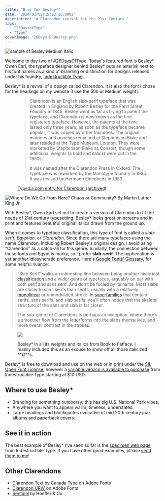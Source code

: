 ```yaml
---
title: "B is for Besley*"
date: "2024-02-02T15:22:16.000Z"
description: "A Clarendon revival for the 21st Century."
tags: 
  - "26DaysofType"
  - "Type"
coverImage: "26Days-B-Besley.png"
---
```


![sample of Besley Medium Italic](/img/post-images/26Days-B-Besley-1024x576.png)

Welcome to day two of [#26DaysOfType](/26-days-of-type.html). Today's featured font is [Besley\*](https://indestructibletype.com/Besley.html). Owen Earl, the typeface designer behind Besley\* puts an asterisk next to his font names as a kind of branding or distinction for designs released under his foundry, [Indestructible Type](https://indestructibletype.com/Home.html).

Besley\* is a revival of a design called Clarendon. It is also the font I chose for the headings on my website (I use the 500 or Medium weight).

<figure>
 <blockquote>
  <p>Clarendon is an English slab-serif typeface that was created in England by Robert Besley for the Fann Street Foundry in 1845. Besley went as far as trying to patent the typeface, and Clarendon is now known as the first registered typeface. However, the patents at the time lasted only three years; as soon as the typeface became popular, it was copied by other foundries. The original matrices and punches remained at Stephenson Blake and later resided at the Type Museum, London. They were marketed by Stephenson Blake as Consort, though some additional weights (a bold and italics) were cut in the 1950s.</p>
  <p>It was named after the Clarendon Press in Oxford. The typeface was reworked by the Monotype foundry in 1935. It was revised by Hermann Eidenbenz in 1953.</p>
 </blockquote>
 <figcaption<cite><a href="https://web.archive.org/web/20200926083631/https://typedia.com/explore/typeface/clarendon/">Typedia.com entry for Clarendon (archived)</a></cite></figcaption>
</figure>

![Where Do We Go From Here? Chaos or Community? By Martin Luther King Jr.](/img/post-images/26Days-B-Besley-Sample-MLK-1024x576.png)

With Besley\*, Owen Earl set out to create a version of Clarendon to fit the needs of 21st century typesetting. Besley\* looks great on screens and in print and features beautiful original italics drawn from the ground up.

When it comes to typeface classification, this type of font is called a _slab-serif_, _Egyptian_, or _Clarendon_. Since there are many typefaces using the name Clarendon, including Robert Besley's original design, I avoid using "Clarendon" as a catch-all for this genre. Similarly, the connection between these fonts and Egypt is murky, so I prefer **slab-serif**. The hyphenation is yet another idiosyncratic preference. Here's [Google Fonts' Glossary](https://fonts.google.com/knowledge/glossary/slab_serif_egyptian_clarendon), for some helpful nuance:

> “Slab Serif” walks an interesting line between being another historical [classification](https://fonts.google.com/knowledge/glossary/classification) and a wider genre of typefaces, arguably on par with both serif and sans serif. And don’t be fooled by its name: Most slabs are closer to sans serifs than serifs, usually with a relatively [monolinear](https://fonts.google.com/knowledge/glossary/monolinear) or unmodulated stroke. In [superfamilies](https://fonts.google.com/knowledge/glossary/superfamily) that contain serifs, sans serifs, and slab serifs, you’ll often notice that the skeletal structure of the sans and slab is far closer.
> 
> The sub-genre of Clarendons is perhaps an exception, where there’s a smoother flow from the letterforms into the slabs themselves, and more overall contrast in the strokes.

<figure>

![](/img/post-images/26Days-B-Besley-QA-1024x576.png)

<figcaption>

Besley\* in all its weights and italics from Book to Fatface. I mainly included this as an excuse to show off all those italicized **_Q_**s.

</figcaption>

</figure>

Besley\* is free to download and use on the web or in print under the [SIL Open Font License](https://openfontlicense.org/), however a [variable version is available to purchase](https://indestructibletype.com/BuyBesley.html) from Indestructible Type starting at $10 USD.

## Where to use Besley\*

- Branding for something outdoorsy; this has big U.S. National Park vibes.
- Anywhere you want to appear warm, timeless, understated.
- Large headings and blockquotes evocative of mid 20th century jazz albums and paperback covers.

## See it in action

The best example of Besley\* I've seen so far is the [specimen web page](https://indestructibletype.com/Besley.html) from Indestructible Type. If you have other good examples, please [send them to me](mailto:nick@nicksimson.com)!

## Other Clarendons

- [Clarendon Text](https://fonts.adobe.com/fonts/clarendon-text) by Canada Type on Adobe Fonts
- [Clarendon URW](https://fonts.adobe.com/fonts/clarendon-urw) on Adobe Fonts
- [Sentinel](https://www.typography.com/fonts/sentinel/overview) by Hoefler & Co.
